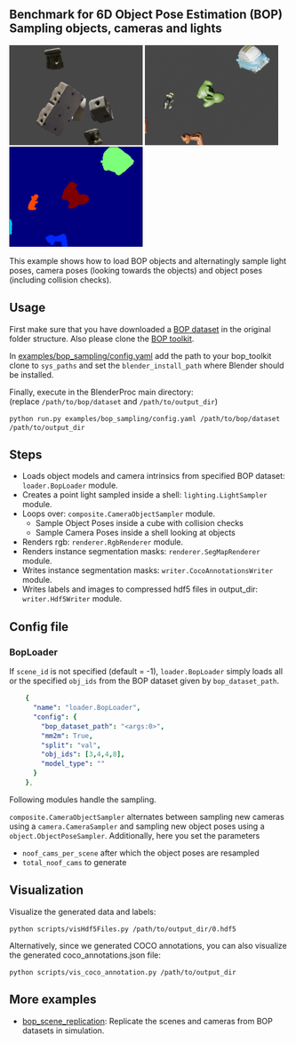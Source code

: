 ## Benchmark for 6D Object Pose Estimation (BOP) <br/> Sampling objects, cameras and lights

<img src=tless_sample.png width="240" height="180"> <img src=hb_sample.png width="240" height="180"> <img src=hb_sample_inst.png width="240" height="180">

This example shows how to load BOP objects and alternatingly sample light poses, camera poses (looking towards the objects) and object poses (including collision checks).

## Usage

First make sure that you have downloaded a [BOP dataset](https://bop.felk.cvut.cz/datasets/) in the original folder structure. Also please clone the [BOP toolkit](https://github.com/thodan/bop_toolkit).

In [examples/bop_sampling/config.yaml](config.yaml) add the path to your bop_toolkit clone to `sys_paths` and set the `blender_install_path` where Blender should be installed.

Finally, execute in the BlenderProc main directory:  
(replace `/path/to/bop/dataset` and `/path/to/output_dir`)

```
python run.py examples/bop_sampling/config.yaml /path/to/bop/dataset /path/to/output_dir
```

## Steps

* Loads object models and camera intrinsics from specified BOP dataset: `loader.BopLoader` module.
* Creates a point light sampled inside a shell: `lighting.LightSampler` module.
* Loops over: `composite.CameraObjectSampler` module.
    * Sample Object Poses inside a cube with collision checks
    * Sample Camera Poses inside a shell looking at objects
* Renders rgb: `renderer.RgbRenderer` module.
* Renders instance segmentation masks: `renderer.SegMapRenderer` module.
* Writes instance segmentation masks: `writer.CocoAnnotationsWriter` module.
* Writes labels and images to compressed hdf5 files in output_dir: `writer.Hdf5Writer` module.

## Config file

### BopLoader

If `scene_id` is not specified (default = -1), `loader.BopLoader` simply loads all or the specified `obj_ids` from the BOP dataset given by `bop_dataset_path`. 

```yaml
    {
      "name": "loader.BopLoader",
      "config": {
        "bop_dataset_path": "<args:0>",
        "mm2m": True,
        "split": "val",
        "obj_ids": [3,4,4,8],
        "model_type": ""
      }
    },
```

Following modules handle the sampling.

 `composite.CameraObjectSampler` alternates between sampling new cameras using a `camera.CameraSampler` and sampling new object poses using a `object.ObjectPoseSampler`. Additionally, here you set the parameters

- `noof_cams_per_scene` after which the object poses are resampled
- `total_noof_cams` to generate

## Visualization

Visualize the generated data and labels:
```
python scripts/visHdf5Files.py /path/to/output_dir/0.hdf5
```

Alternatively, since we generated COCO annotations, you can also visualize the generated coco_annotations.json file:
```
python scripts/vis_coco_annotation.py /path/to/output_dir
``` 

## More examples

* [bop_scene_replication](../bop_scene_replication): Replicate the scenes and cameras from BOP datasets in simulation.